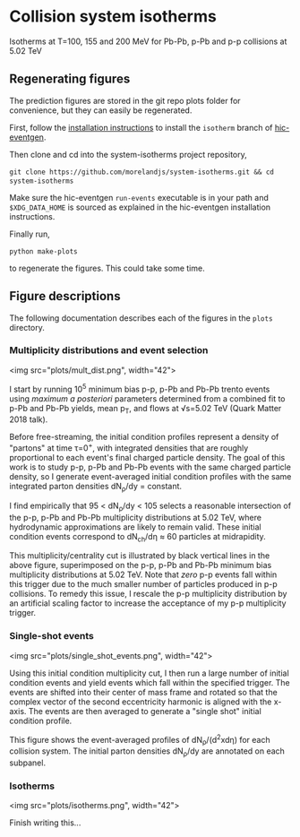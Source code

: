 # Collision system isotherms

Isotherms at T=100, 155 and 200 MeV for Pb-Pb, p-Pb and p-p collisions at 5.02 TeV

## Regenerating figures

The prediction figures are stored in the git repo plots folder for convenience, but they can easily be regenerated.

First, follow the [installation instructions](https://github.com/morelandjs/hic-eventgen/tree/isotherm/local) to install the `isotherm` branch of [hic-eventgen](https://github.com/morelandjs/hic-eventgen).

Then clone and cd into the system-isotherms project repository,
```
git clone https://github.com/morelandjs/system-isotherms.git && cd system-isotherms
```
Make sure the hic-eventgen `run-events` executable is in your path and `$XDG_DATA_HOME` is sourced as explained in the hic-eventgen installation instructions.

Finally run,
```
python make-plots
```
to regenerate the figures. This could take some time.

## Figure descriptions

The following documentation describes each of the figures in the `plots` directory.

### Multiplicity distributions and event selection
<img src="plots/mult_dist.png", width="42">

I start by running 10<sup>5</sup> minimum bias p-p, p-Pb and Pb-Pb trento events using _maximum a posteriori_ parameters determined from a combined fit to p-Pb and Pb-Pb yields, mean p<sub>T</sub>, and flows at √s=5.02 TeV (Quark Matter 2018 talk).

Before free-streaming, the initial condition profiles represent a density of "partons" at time τ=0<sup>+</sup>, with integrated densities that are roughly proportional to each event's final charged particle density. The goal of this work is to study p-p, p-Pb and Pb-Pb events with the same charged particle density, so I generate event-averaged initial condition profiles with the same integrated parton densities dN<sub>ρ</sub>/dy = constant. 

I find empirically that 95 < dN<sub>ρ</sub>/dy < 105 selects a reasonable intersection of the p-p, p-Pb and Pb-Pb multiplicity distributions at 5.02 TeV, where hydrodynamic approximations are likely to remain valid. These initial condition events correspond to dN<sub>ch</sub>/dη ≈ 60 particles at midrapidity.

This multiplicity/centrality cut is illustrated by black vertical lines in the above figure, superimposed on the p-p, p-Pb and Pb-Pb minimum bias multiplicity distributions at 5.02 TeV.
Note that _zero_ p-p events fall within this trigger due to the much smaller number of particles produced in p-p collisions. To remedy this issue, I rescale the p-p multiplicity distribution by an artificial scaling factor to increase the acceptance of my p-p multiplicity trigger.

### Single-shot events
<img src="plots/single_shot_events.png", width="42">

Using this initial condition multiplicity cut, I then run a large number of initial condition events and yield events which fall within the specified trigger. The events are shifted into their center of mass frame and rotated so that the complex vector of the second eccentricity harmonic is aligned with the x-axis. The events are then averaged to generate a "single shot" initial condition profile.

This figure shows the event-averaged profiles of dN<sub>ρ</sub>/(d<sup>2</sup>xdη) for each collision system. The initial parton densities dN<sub>ρ</sub>/dy are annotated on each subpanel.

### Isotherms
<img src="plots/isotherms.png", width="42">

Finish writing this...
